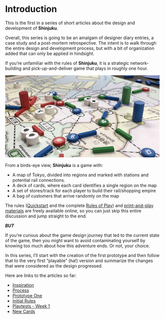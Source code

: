 # Introduction

This is the first in a series of short articles about the design and development of **Shinjuku**.

Overall, this series is going to be an amalgam of designer diary entries, a case study and a post-mortem retrospective. The intent is to walk through the entire design and development process, but with a bit of organization added that can only be applied in hindsight.

If you’re unfamiliar with the rules of **Shinjuku**, it is a strategic network-building and pick-up-and-deliver game that plays in roughly one hour.

<img src="images/pt45-3018.jpg" height="265px" width="500px" />

From a birds-eye view, **Shinjuku** is a game with:

* A map of Tokyo, divided into regions and marked with stations and potential rail connections.
* A deck of cards, where each card identifies a single region on the map
* A set of stores/track for each player to build their rail/shopping empire
* A bag of customers that arrive randomly on the map

The rules ([Quickstart](https://garykac.github.io/shinjuku/docs/shinjuku_quickstart.pdf) and the complete [Rules of Play](https://garykac.github.io/shinjuku/docs/shinjuku_rules.pdf)) and [print-and-play materials](https://garykac.github.io/shinjuku/pnp/index.html) are freely available online, so you can just skip this entire discussion and jump straight to the end.

**_BUT_**

If you’re curious about the game design journey that led to the current state of the game, then you might want to avoid contaminating yourself by knowing too much about how this adventure ends. Or not, your choice.

In this series, I’ll start with the creation of the first prototype and then follow that to the very first “playable” (ha!) version and summarize the changes that were considered as the design progressed.

Here are links to the articles so far:

* [Inspiration](01-inspiration.md)
* [Process](02-process.md)
* [Prototype One](03-prototype-one.md)
* [Initial Rules](04-initial-rules.md)
* [Playtests - Week 1](05-playtests-week-one.md)
* [New Cards](06-new-cards.md)

